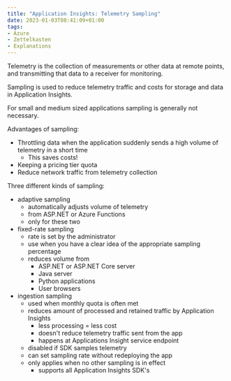 ```yaml
---
title: "Application Insights: Telemetry Sampling"
date: 2023-01-03T08:41:09+01:00
tags:
- Azure
- Zettelkasten
- Explanations
---
```

Telemetry is the collection of measurements or other data at remote points, and transmitting that data to a receiver for monitoring. 

Sampling is used to reduce telemetry traffic and costs for storage and data in Application Insights.

For small and medium sized applications sampling is generally not necessary. 

Advantages of sampling:
- Throttling data when the application suddenly sends a high volume of telemetry in a short time
    - This saves costs!
- Keeping a pricing tier quota
- Reduce network traffic from telemetry collection

Three different kinds of sampling:
- adaptive sampling
    - automatically adjusts volume of telemetry
    - from ASP.NET or Azure Functions
    - only for these two
- fixed-rate sampling
    - rate is set by the administrator
    - use when you have a clear idea of the appropriate sampling percentage
    - reduces volume from 
        - ASP.NET or ASP.NET Core server
        - Java server
        - Python applications
        - User browsers
- ingestion sampling
    - used when monthly quota is often met
    - reduces amount of processed and retained traffic by Application Insights
        - less processing = less cost
        - doesn't reduce telemetry traffic sent from the app
        - happens at Applications Insight service endpoint
    - disabled if SDK samples telemetry
    - can set sampling rate without redeploying the app
    - only applies when no other sampling is in effect
        - supports all Application Insights SDK's
